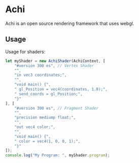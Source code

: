 # Achi
Achi is an open source rendering framework that uses webgl.
## Usage
Usage for shaders:
```javascript
let myShader = new AchiShader(AchiContext, [
    "#version 300 es", // Vertex Shader
    "",
    "in vec3 coordinates;",
    "",
    "void main() {",
    " gl_Position = vec4(coordinates, 1.0);",
    " send_coords = gl_Position;",
    "}"
], [
    "#version 300 es", // Fragment Shader
    "",
    "precision mediump float;",
    "",
    "out vec4 color;",
    "",
    "void main() {",
    " color = vec4(1, 0, 0, 1);",
    "}"
]);
console.log("My Program: ", myShader.program);
```
